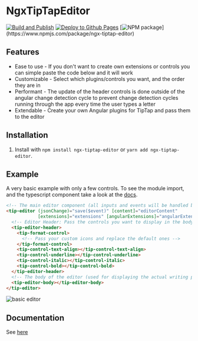 # NgxTipTapEditor

[![Build and Publish](https://github.com/HuiiBuh/ngx-tiptap-editor/actions/workflows/publish.yml/badge.svg)](https://github.com/HuiiBuh/ngx-tiptap-editor/actions/workflows/publish.yml)
[![Deploy to Github Pages](https://github.com/HuiiBuh/ngx-tiptap-editor/actions/workflows/gh-pages.yml/badge.svg)](https://github.com/HuiiBuh/ngx-tiptap-editor/actions/workflows/gh-pages.yml)
[![NPM package](https://img.shields.io/npm/v/ngx-tiptap-editor.svg?logo=npm&logoColor=fff&label=NPM+package&color=rgb(49,199,84))](https://www.npmjs.com/package/ngx-tiptap-editor)

## Features

+ Ease to use - If you don't want to create own extensions or controls you can simple paste the code below and it will
  work
+ Customizable - Select which plugins/controls you want, and the order they are in
+ Performant - The update of the header controls is done outside of the angular change detection cycle to prevent change
  detection cycles running through the app every time the user types a letter
+ Extendable - Create your own Angular plugins for TipTap and pass them to the editor

## Installation

1. Install with `npm install ngx-tiptap-editor` or `yarn add ngx-tiptap-editor`.

## Example

A very basic example with only a few controls. To see the module import, and the typescript component take a look at
the [docs](docs/README.md).

```html
<!-- The main editor component (all inputs and events will be handled by this component) -->
<tip-editor (jsonChange)="save($event)" [content]="editorContent"
            [extensions]="extensions" [angularExtensions]="angularExtension">
  <!-- Editor Header: Pass the controls you want to display in the body -->
  <tip-editor-header>
    <tip-format-control>
      <!-- Pass your custom icons and replace the default ones -->
    </tip-format-control>
    <tip-control-text-align></tip-control-text-align>
    <tip-control-underline></tip-control-underline>
    <tip-control-italic></tip-control-italic>
    <tip-control-bold></tip-control-bold>
  </tip-editor-header>
  <!-- The body of the editor (used for displaying the actual writing panel -->
  <tip-editor-body></tip-editor-body>
</tip-editor>
```

![basic editor](https://i.imgur.com/8vHaG3J.png)

## Documentation

See [here](docs/README.md)
